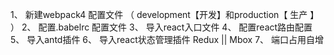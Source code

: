 1、 新建webpack4 配置文件 （ development【开发】和production【 生产 】  ）
2、 配置.babelrc 配置文件
3、 导入react入口文件
4、 配置react路由配置
5、 导入antd插件
6、 导入react状态管理插件 Redux || Mbox
7、 端口占用自增
 
